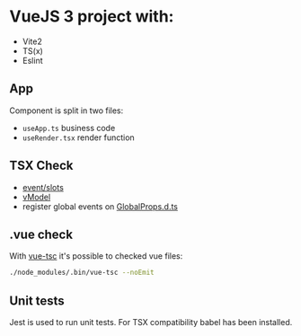 # VueJS 3 project with:
- Vite2
- TS(x)
- Eslint


## App
Component is split in two files:
- `useApp.ts` business code
- `useRender.tsx` render function

## TSX Check
- [event/slots](./src/components/hello_world/)
- [vModel](./src/components/base_input/)
- register global events on [GlobalProps.d.ts](/src/types/GlobalProps.d.ts)

## .vue check 
With [vue-tsc](https://github.com/johnsoncodehk/vue-tsc) it's possible to checked vue files:
```bash
./node_modules/.bin/vue-tsc --noEmit
```

## Unit tests
Jest is used to run unit tests. For TSX compatibility babel has been installed.

